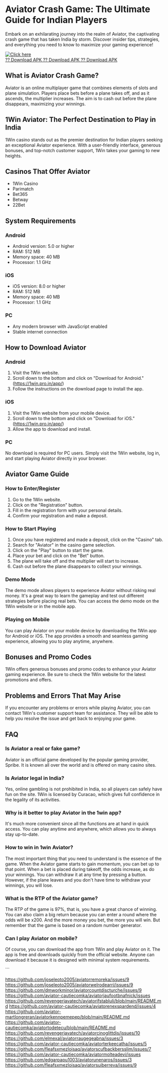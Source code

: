 

# Aviator Crash Game: The Ultimate Guide for Indian Players

Embark on an exhilarating journey into the realm of Aviator, the
captivating crash game that has taken India by storm. Discover insider
tips, strategies, and everything you need to know to maximize your
gaming experience!

[![Click
here](https://readscoops.com/wp-content/uploads/2023/03/Readscoop-aviator-1-1.jpg)](https://traff.sbs/deff)\
[?? Download APK ?? Download APK ?? Download
APK](https://traff.sbs/deff)




## What is Aviator Crash Game?

Aviator is an online multiplayer game that combines elements of slots
and plane simulation. Players place bets before a plane takes off, and
as it ascends, the multiplier increases. The aim is to cash out before
the plane disappears, maximizing your winnings.

## 1Win Aviator: The Perfect Destination to Play in India

1Win casino stands out as the premier destination for Indian players
seeking an exceptional Aviator experience. With a user-friendly
interface, generous bonuses, and top-notch customer support, 1Win takes
your gaming to new heights.

## Casinos That Offer Aviator

-   1Win Casino
-   Parimatch
-   Bet365
-   Betway
-   22Bet

## System Requirements

### Android

-   Android version: 5.0 or higher
-   RAM: 512 MB
-   Memory space: 40 MB
-   Processor: 1.1 GHz

### iOS

-   iOS version: 8.0 or higher
-   RAM: 512 MB
-   Memory space: 40 MB
-   Processor: 1.1 GHz

### PC

-   Any modern browser with JavaScript enabled
-   Stable internet connection

## How to Download Aviator

### Android

1.  Visit the 1Win website.
2.  Scroll down to the bottom and click on "Download for Android."
    (https://1win.pro.in/app/)
3.  Follow the instructions on the download page to install the app.

### iOS

1.  Visit the 1Win website from your mobile device.
2.  Scroll down to the bottom and click on "Download for iOS."
    (https://1win.pro.in/app/)
3.  Allow the app to download and install.

### PC

No download is required for PC users. Simply visit the 1Win website, log
in, and start playing Aviator directly in your browser.

## Aviator Game Guide

### How to Enter/Register

1.  Go to the 1Win website.
2.  Click on the "Registration" button.
3.  Fill in the registration form with your personal details.
4.  Confirm your registration and make a deposit.

### How to Start Playing

1.  Once you have registered and made a deposit, click on the
    "Casino" tab.
2.  Search for "Aviator" in the casino game selection.
3.  Click on the "Play" button to start the game.
4.  Place your bet and click on the "Bet" button.
5.  The plane will take off and the multiplier will start to increase.
6.  Cash out before the plane disappears to collect your winnings.

### Demo Mode

The demo mode allows players to experience Aviator without risking real
money. It\'s a great way to learn the gameplay and test out different
strategies before placing real bets. You can access the demo mode on the
1Win website or in the mobile app.

### Playing on Mobile

You can play Aviator on your mobile device by downloading the 1Win app
for Android or iOS. The app provides a smooth and seamless gaming
experience, allowing you to play anytime, anywhere.

## Bonuses and Promo Codes

1Win offers generous bonuses and promo codes to enhance your Aviator
gaming experience. Be sure to check the 1Win website for the latest
promotions and offers.

## Problems and Errors That May Arise

If you encounter any problems or errors while playing Aviator, you can
contact 1Win\'s customer support team for assistance. They will be able
to help you resolve the issue and get back to enjoying your game.

## FAQ

### Is Aviator a real or fake game?

Aviator is an official game developed by the popular gaming provider,
Spribe. It is known all over the world and is offered on many casino
sites.

### Is Aviator legal in India?

Yes, online gambling is not prohibited in India, so all players can
safely have fun on the site. 1Win is licensed by Curacao, which gives
full confidence in the legality of its activities.

### Why is it better to play Aviator in the 1win app?

It\'s much more convenient since all the functions are at hand in quick
access. You can play anytime and anywhere, which allows you to always
stay up-to-date.

### How to win in 1win Aviator?

The most important thing that you need to understand is the essence of
the game. When the Aviator game starts to gain momentum, you can bet up
to that point. When a bet is placed during takeoff, the odds increase,
as do your winnings. You can withdraw it at any time by pressing a
button. However, if the plane leaves and you don't have time to withdraw
your winnings, you will lose.

### What is the RTP of the Aviator game?

The RTP of the game is 97%, that is, you have a great chance of winning.
You can also claim a big return because you can enter a round where the
odds will be x200. And the more money you bet, the more you will win.
But remember that the game is based on a random number generator.

### Can I play Aviator on mobile?

Of course, you can download the app from 1Win and play Aviator on it.
The app is free and downloads quickly from the official website. Anyone
can download it because it is designed with minimal system requirements.

\`\`\`

https://github.com/joseleoto2005/aviatorremoreka/issues/9
https://github.com/joseleoto2005/aviatorwelrodearri/issues/9
https://github.com/dmworkminor/aviatorcountdiscturche/issues/9
https://github.com/aviator-cautiecomka/aviatorjaufootbnafnick/issues
https://github.com/revengerjavatech/aviatorifstabluli/blob/main/README.md
https://github.com/aviator-cautiecomka/aviatorenexspardend/issues/4
https://github.com/aviator-martlongreran/aviatorkennpemepep/blob/main/README.md
https://github.com/aviator-cautiecomka/aviatortodetecu/blob/main/README.md
https://github.com/revengerjavatech/aviatorcinoglittdis/issues/10
https://github.com/elmexal/aviatorraugegeabna/issues/3
https://github.com/aviator-cautiecomka/aviatorterkeecatha/issues/5
https://github.com/fleafsxmezloisaq/aviatorscufbackbersslim/issues/7
https://github.com/aviator-cautiecomka/aviatormolteadevi/issues
https://github.com/edgarpapu1003/aviatorunenaros/issues/3
https://github.com/fleafsxmezloisaq/aviatorsuiberreva/issues/9
